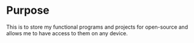 # Purpose
This is to store my functional programs and projects for open-source and allows me to have access to them on any device.
